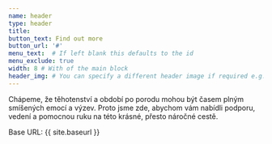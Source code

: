 ```yaml
---
name: header
type: header
title: 
button_text: Find out more
button_url: '#'
menu_text:  # If left blank this defaults to the id
menu_exclude: true
width: 8 # With of the main block
header_img: # You can specify a different header image if required e.g. /img/portfolio/1.jpg
---
```

Chápeme, že těhotenství a období po porodu mohou být časem plným smíšených emocí a výzev. Proto jsme zde, abychom vám nabídli podporu, vedení a pomocnou ruku na této krásné, přesto náročné cestě.
<!-- Debug output for site.baseurl -->
Base URL: {{ site.baseurl }}